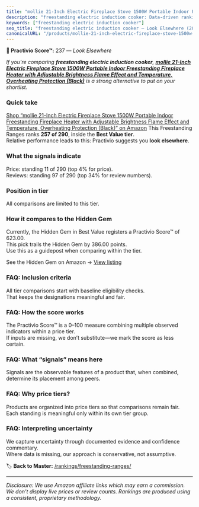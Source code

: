 ```yaml
---
title: "mollie 21-Inch Electric Fireplace Stove 1500W Portable Indoor Freestanding Fireplace Heater with Adjustable Brightness Flame Effect and Temperature, Overheating Protection (Black)"
description: "freestanding electric induction cooker: Data-driven ranking using the Practivio Score™. Positioned by quality, value, demand, findability, momentum."
keywords: ["freestanding electric induction cooker"]
seo_title: "freestanding electric induction cooker — Look Elsewhere (2025)"
canonicalURL: "/products/mollie-21-inch-electric-fireplace-stove-1500w-portable-indoor-freestanding-fireplace-heater-with-adjustable-brightness-flame-effect-and-temperature-overheating-protection-black-B0CM5NF18R/"
---
```


**🚫 Practivio Score™:** 237 — _Look Elsewhere_


*If you're comparing **freestanding electric induction cooker**, **[mollie 21-Inch Electric Fireplace Stove 1500W Portable Indoor Freestanding Fireplace Heater with Adjustable Brightness Flame Effect and Temperature, Overheating Protection (Black)](https://www.amazon.com/dp/B0CM5NF18R?tag=practivio-20)** is a strong alternative to put on your shortlist.*
### Quick take
[Shop “mollie 21-Inch Electric Fireplace Stove 1500W Portable Indoor Freestanding Fireplace Heater with Adjustable Brightness Flame Effect and Temperature, Overheating Protection (Black)” on Amazon](https://www.amazon.com/dp/B0CM5NF18R?tag=practivio-20)
This Freestanding Ranges ranks **257 of 290**, inside the **Best Value tier**.  
Relative performance leads to this: Practivio suggests you **look elsewhere**.

### What the signals indicate
Price: standing 11 of 290 (top 4% for price).  
Reviews: standing 97 of 290 (top 34% for review numbers).  

### Position in tier
All comparisons are limited to this tier.

### How it compares to the Hidden Gem
Currently, the Hidden Gem in Best Value registers a Practivio Score™ of 623.00.  
This pick trails the Hidden Gem by 386.00 points.  
Use this as a guidepost when comparing within the tier.  

See the Hidden Gem on Amazon → [View listing](https://www.amazon.com/dp/B09JKLY86J?tag=practivio-20)

### FAQ: Inclusion criteria
All tier comparisons start with baseline eligibility checks.  
That keeps the designations meaningful and fair.

### FAQ: How the score works
The Practivio Score™ is a 0–100 measure combining multiple observed indicators within a price tier.  
If inputs are missing, we don’t substitute—we mark the score as less certain.

### FAQ: What “signals” means here
Signals are the observable features of a product that, when combined, determine its placement among peers.

### FAQ: Why price tiers?
Products are organized into price tiers so that comparisons remain fair.  
Each standing is meaningful only within its own tier group.

### FAQ: Interpreting uncertainty
We capture uncertainty through documented evidence and confidence commentary.  
Where data is missing, our approach is conservative, not assumptive.


🏷️ **Back to Master:** [/rankings/freestanding-ranges/](/rankings/freestanding-ranges/)

---
_Disclosure: We use Amazon affiliate links which may earn a commission. We don’t display live prices or review counts. Rankings are produced using a consistent, proprietary methodology._
